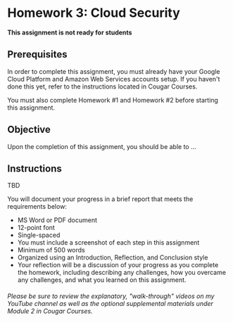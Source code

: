 # Homework 3: Cloud Security
****This assignment is not ready for students****
## Prerequisites
In order to complete this assignment, you must already have your Google Cloud Platform and Amazon Web Services accounts setup.  If you haven't done this yet, refer to the instructions located in Cougar Courses.  

You must also complete Homework #1 and Homework #2 before starting this assignment.

## Objective
Upon the completion of this assignment, you should be able to ...

## Instructions
TBD

You will document your progress in a brief report that meets the requirements below:
<ul>
  <li>MS Word or PDF document
  <li>12-point font
  <li>Single-spaced
  <li>You must include a screenshot of each step in this assignment
  <li>Minimum of 500 words
  <li>Organized using an Introduction, Reflection, and Conclusion style
  <li>Your reflection will be a discussion of your progress as you complete the homework, including describing any challenges, how you overcame any challenges, and what you learned on this assignment.
</ul>

###### Please be sure to review the explanatory, "walk-through" videos on my YouTube channel as well as the optional supplemental materials under Module 2 in Cougar Courses.
